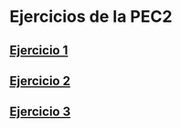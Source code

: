 # Ejercicios de la PEC2

## [Ejercicio 1](ej1/pec2-ej1.md)

## [Ejercicio 2](ej2/pec2-ej2.md)

## [Ejercicio 3](ej3/pec2-ej3.md)